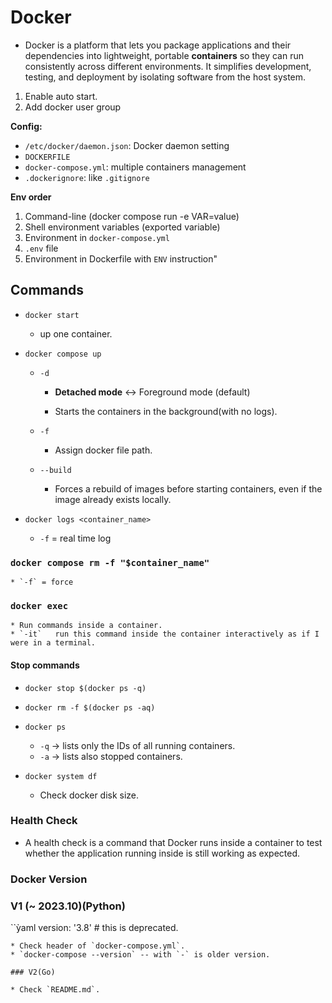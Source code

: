 # Docker

* Docker is a platform that lets you package applications and their dependencies into lightweight, portable **containers** so they can run consistently across different environments. It simplifies development, testing, and deployment by isolating software from the host system.


1. Enable auto start.
2. Add docker user group 

**Config:**
* `/etc/docker/daemon.json`: Docker daemon setting
* `DOCKERFILE`
* `docker-compose.yml`: multiple containers management
* `.dockerignore`: like `.gitignore`


**Env order**
1. Command-line (docker compose run -e VAR=value)
2. Shell environment variables (exported variable)
3. Environment in `docker-compose.yml`
4. `.env` file
5. Environment in Dockerfile with `ENV` instruction"

## Commands

* `docker start`
    * up one container.

* `docker compose up`

    * `-d` 
        * **Detached mode** <-> Foreground mode (default)

        * Starts the containers in the background(with no logs).

    * `-f`
        * Assign docker file path.
    
    * `--build`

        * Forces a rebuild of images before starting containers, even if the image already exists locally.

* `docker logs <container_name>`
    
    * `-f` = real time log

### `docker compose rm -f "$container_name"`
    * `-f` = force

### `docker exec`
    * Run commands inside a container.
    * `-it`   run this command inside the container interactively as if I were in a terminal.


#### Stop commands

* `docker stop $(docker ps -q)`
    

* `docker rm -f $(docker ps -aq)`

* `docker ps`
    * `-q` → lists only the IDs of all running containers.
    * `-a` → lists also stopped containers.


* `docker system df`
    * Check docker disk size.

### Health Check

* A health check is a command that Docker runs inside a container to test whether the application running inside is still working as expected.


### Docker Version


### V1 (~ 2023.10)(Python)
``ỳaml
version: '3.8' # this is deprecated.
```
* Check header of `docker-compose.yml`.
* `docker-compose --version` -- with `-` is older version.

### V2(Go)

* Check `README.md`.
